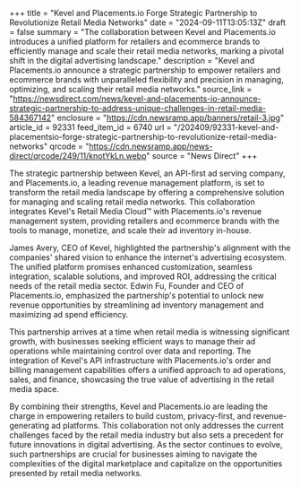 +++
title = "Kevel and Placements.io Forge Strategic Partnership to Revolutionize Retail Media Networks"
date = "2024-09-11T13:05:13Z"
draft = false
summary = "The collaboration between Kevel and Placements.io introduces a unified platform for retailers and ecommerce brands to efficiently manage and scale their retail media networks, marking a pivotal shift in the digital advertising landscape."
description = "Kevel and Placements.io announce a strategic partnership to empower retailers and ecommerce brands with unparalleled flexibility and precision in managing, optimizing, and scaling their retail media networks."
source_link = "https://newsdirect.com/news/kevel-and-placements-io-announce-strategic-partnership-to-address-unique-challenges-in-retail-media-584367142"
enclosure = "https://cdn.newsramp.app/banners/retail-3.jpg"
article_id = 92331
feed_item_id = 6740
url = "/202409/92331-kevel-and-placementsio-forge-strategic-partnership-to-revolutionize-retail-media-networks"
qrcode = "https://cdn.newsramp.app/news-direct/qrcode/249/11/knotYkLn.webp"
source = "News Direct"
+++

<p>The strategic partnership between Kevel, an API-first ad serving company, and Placements.io, a leading revenue management platform, is set to transform the retail media landscape by offering a comprehensive solution for managing and scaling retail media networks. This collaboration integrates Kevel's Retail Media Cloud™ with Placements.io's revenue management system, providing retailers and ecommerce brands with the tools to manage, monetize, and scale their ad inventory in-house.</p><p>James Avery, CEO of Kevel, highlighted the partnership's alignment with the companies' shared vision to enhance the internet's advertising ecosystem. The unified platform promises enhanced customization, seamless integration, scalable solutions, and improved ROI, addressing the critical needs of the retail media sector. Edwin Fu, Founder and CEO of Placements.io, emphasized the partnership's potential to unlock new revenue opportunities by streamlining ad inventory management and maximizing ad spend efficiency.</p><p>This partnership arrives at a time when retail media is witnessing significant growth, with businesses seeking efficient ways to manage their ad operations while maintaining control over data and reporting. The integration of Kevel's API infrastructure with Placements.io's order and billing management capabilities offers a unified approach to ad operations, sales, and finance, showcasing the true value of advertising in the retail media space.</p><p>By combining their strengths, Kevel and Placements.io are leading the charge in empowering retailers to build custom, privacy-first, and revenue-generating ad platforms. This collaboration not only addresses the current challenges faced by the retail media industry but also sets a precedent for future innovations in digital advertising. As the sector continues to evolve, such partnerships are crucial for businesses aiming to navigate the complexities of the digital marketplace and capitalize on the opportunities presented by retail media networks.</p>